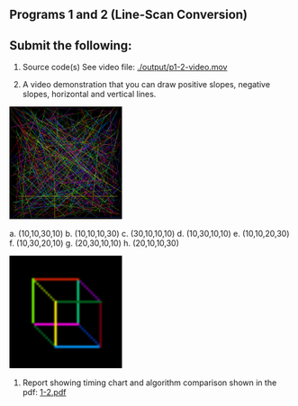 ## Programs 1 and 2 (Line-Scan Conversion)

## Submit the following: 
1. Source code(s) See video file:  [./output/p1-2-video.mov](./output/p1-2-video.mov)

2. A video demonstration that you can draw positive slopes, negative slopes, horizontal and vertical lines. 


<img src="./output/ps1-2.png" height="200" width="200">

a. (10,10,30,10)
b. (10,10,10,30)
c. (30,10,10,10)
d. (10,30,10,10)
e. (10,10,20,30)
f. (10,30,20,10)
g. (20,30,10,10)
h. (20,10,10,30)


<img src="./output/ps1-1-square.png" height="200" width="200">

1. Report showing timing chart and algorithm comparison shown in the pdf: [1-2.pdf](./1-2.pdf)
